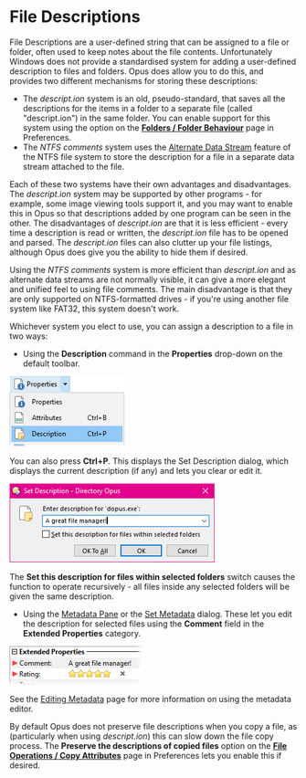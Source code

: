 # File Descriptions

File Descriptions are a user-defined string that can be assigned to a file or folder, often used to keep notes about the file contents. Unfortunately Windows does not provide a standardised system for adding a user-defined description to files and folders. Opus does allow you to do this, and provides two different mechanisms for storing these descriptions:

- The *descript.ion* system is an old, pseudo-standard, that saves all the descriptions for the items in a folder to a separate file (called "descript.ion") in the same folder. You can enable support for this system using the option on the **[Folders / Folder Behaviour](/Manual/preferences/preferences_categories/folders/folder_behaviour.md)** page in Preferences.
- The *NTFS comments* system uses the [Alternate Data Stream](http://en.wikipedia.org/wiki/Alternate_Data_Stream#NTFS) feature of the NTFS file system to store the description for a file in a separate data stream attached to the file.

Each of these two systems have their own advantages and disadvantages. The *descript.ion* system may be supported by other programs - for example, some image viewing tools support it, and you may want to enable this in Opus so that descriptions added by one program can be seen in the other. The disadvantages of *descript.ion* are that it is less efficient - every time a description is read or written, the *descript.ion* file has to be opened and parsed. The *descript.ion* files can also clutter up your file listings, although Opus does give you the ability to hide them if desired.

Using the *NTFS comments* system is more efficient than *descript.ion* and as alternate data streams are not normally visible, it can give a more elegant and unified feel to using file comments. The main disadvantage is that they are only supported on NTFS-formatted drives - if you're using another file system like FAT32, this system doesn't work.

Whichever system you elect to use, you can assign a description to a file in two ways:

- Using the **Description** command in the **Properties** drop-down on the default toolbar.

![](/Manual/images/media/setdesc_menu.png)

You can also press **Ctrl+P**. This displays the Set Description dialog, which displays the current description (if any) and lets you clear or edit it.

![](/Manual/images/media/setdesc_menu_001.png)

The **Set this description for files within selected folders** switch causes the function to operate recursively - all files inside any selected folders will be given the same description.

- Using the [Metadata Pane](/Manual/basic_concepts/the_lister/metadata_pane.md) or the [Set Metadata](editing_metadata/RAEDME.md) dialog. These let you edit the description for selected files using the **Comment** field in the **Extended Properties** category.

![](/Manual/images/media/meta_desc.png)

See the [Editing Metadata](editing_metadata/RAEDME.md) page for more information on using the metadata editor.

By default Opus does not preserve file descriptions when you copy a file, as (particularly when using *descript.ion*) this can slow down the file copy process. The **Preserve the descriptions of copied files** option on the **[File Operations / Copy Attributes](/Manual/preferences/preferences_categories/file_operations/copy_attributes.md)** page in Preferences lets you enable this if desired.
